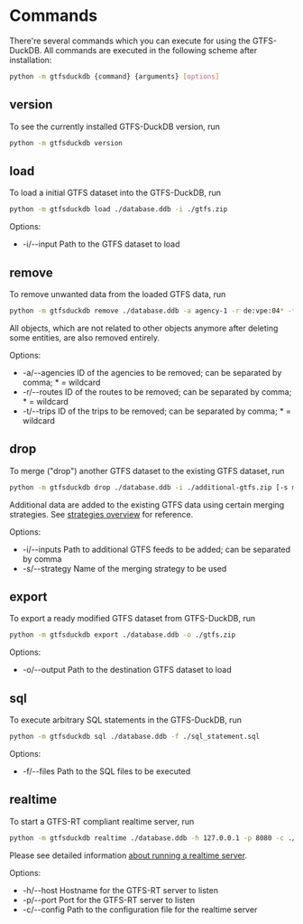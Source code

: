 # Commands
There're several commands which you can execute for using the GTFS-DuckDB. All commands are executed in the following scheme after installation:

```bash
python -m gtfsduckdb {command} {arguments} [options]
```

## version
To see the currently installed GTFS-DuckDB version, run
```bash
python -m gtfsduckdb version
```

## load
To load a initial GTFS dataset into the GTFS-DuckDB, run
```bash
python -m gtfsduckdb load ./database.ddb -i ./gtfs.zip
``` 
Options:
- -i/--input        Path to the GTFS dataset to load

## remove
To remove unwanted data from the loaded GTFS data, run
```bash
python -m gtfsduckdb remove ./database.ddb -a agency-1 -r de:vpe:04* -t de:vpe:trip:12345,de:vpe:trip:6789
``` 
All objects, which are not related to other objects anymore after deleting some entities, are also removed entirely.

Options:
- -a/--agencies     ID of the agencies to be removed; can be separated by comma; * = wildcard
- -r/--routes       ID of the routes to be removed; can be separated by comma; * = wildcard
- -t/--trips        ID of the trips to be removed; can be separated by comma; * = wildcard

## drop
To merge ("drop") another GTFS dataset to the existing GTFS dataset, run
```bash
python -m gtfsduckdb drop ./database.ddb -i ./additional-gtfs.zip [-s match_stop_id]
``` 
Additional data are added to the existing GTFS data using certain merging strategies. See [strategies overview](STRATEGY.py) for reference.

Options:
- -i/--inputs       Path to additional GTFS feeds to be added; can be separated by comma
- -s/--strategy     Name of the merging strategy to be used

## export
To export a ready modified GTFS dataset from GTFS-DuckDB, run
```bash
python -m gtfsduckdb export ./database.ddb -o ./gtfs.zip
``` 
Options:
- -o/--output       Path to the destination GTFS dataset to load

## sql
To execute arbitrary SQL statements in the GTFS-DuckDB, run
```bash
python -m gtfsduckdb sql ./database.ddb -f ./sql_statement.sql
``` 
Options:
- -f/--files        Path to the SQL files to be executed

## realtime
To start a GTFS-RT compliant realtime server, run
```bash
python -m gtfsduckdb realtime ./database.ddb -h 127.0.0.1 -p 8080 -c ./gtfsduckdb-realtime.yaml
``` 
Please see detailed information [about running a realtime server](REALTIME.md).

Options:
- -h/--host         Hostname for the GTFS-RT server to listen
- -p/--port         Port for the GTFS-RT server to listen
- -c/--config       Path to the configuration file for the realtime server